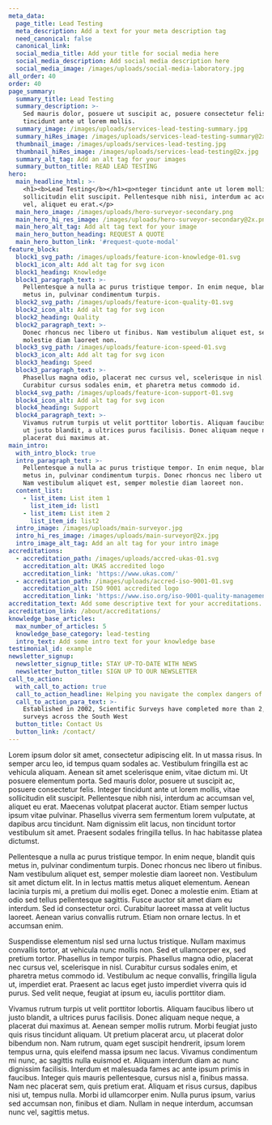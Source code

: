 ```yaml
---
meta_data:
  page_title: Lead Testing
  meta_description: Add a text for your meta description tag
  need_canonical: false
  canonical_link:
  social_media_title: Add your title for social media here
  social_media_description: Add social media description here
  social_media_image: /images/uploads/social-media-laboratory.jpg
all_order: 40
order: 40
page_summary:
  summary_title: Lead Testing
  summary_description: >-
    Sed mauris dolor, posuere ut suscipit ac, posuere consectetur felis. Integer
    tincidunt ante ut lorem mollis.
  summary_image: /images/uploads/services-lead-testing-summary.jpg
  summary_hiRes_image: /images/uploads/services-lead-testing-summary@2x.jpg
  thumbnail_image: /images/uploads/services-lead-testing.jpg
  thumbnail_hiRes_image: /images/uploads/services-lead-testing@2x.jpg
  summary_alt_tag: Add an alt tag for your images
  summary_button_title: READ LEAD TESTING
hero:
  main_headline_html: >-
    <h1><b>Lead Testing</b></h1><p>nteger tincidunt ante ut lorem mollis, vitae
    sollicitudin elit suscipit. Pellentesque nibh nisi, interdum ac accumsan
    vel, aliquet eu erat.</p>
  main_hero_image: /images/uploads/hero-surveyor-secondary.png
  main_hero_hi_res_image: /images/uploads/hero-surveyor-secondary@2x.png
  main_hero_alt_tag: Add alt tag text for your image
  main_hero_button_heading: REQUEST A QUOTE
  main_hero_button_link: '#request-quote-modal'
feature_block:
  block1_svg_path: /images/uploads/feature-icon-knowledge-01.svg
  block1_icon_alt: Add alt tag for svg icon
  block1_heading: Knowledge
  block1_paragraph_text: >-
    Pellentesque a nulla ac purus tristique tempor. In enim neque, blandit quis
    metus in, pulvinar condimentum turpis.
  block2_svg_path: /images/uploads/feature-icon-quality-01.svg
  block2_icon_alt: Add alt tag for svg icon
  block2_heading: Quality
  block2_paragraph_text: >-
    Donec rhoncus nec libero ut finibus. Nam vestibulum aliquet est, semper
    molestie diam laoreet non.
  block3_svg_path: /images/uploads/feature-icon-speed-01.svg
  block3_icon_alt: Add alt tag for svg icon
  block3_heading: Speed
  block3_paragraph_text: >-
    Phasellus magna odio, placerat nec cursus vel, scelerisque in nisl.
    Curabitur cursus sodales enim, et pharetra metus commodo id.
  block4_svg_path: /images/uploads/feature-icon-support-01.svg
  block4_icon_alt: Add alt tag for svg icon
  block4_heading: Support
  block4_paragraph_text: >-
    Vivamus rutrum turpis ut velit porttitor lobortis. Aliquam faucibus libero
    ut justo blandit, a ultrices purus facilisis. Donec aliquam neque neque, a
    placerat dui maximus at.
main_intro:
  with_intro_block: true
  intro_paragraph_text: >-
    Pellentesque a nulla ac purus tristique tempor. In enim neque, blandit quis
    metus in, pulvinar condimentum turpis. Donec rhoncus nec libero ut finibus.
    Nam vestibulum aliquet est, semper molestie diam laoreet non.
  content_list:
    - list_item: List item 1
      list_item_id: list1
    - list_item: List item 2
      list_item_id: list2
  intro_image: /images/uploads/main-surveyor.jpg
  intro_hi_res_image: /images/uploads/main-surveyor@2x.jpg
  intro_image_alt_tag: Add an alt tag for your intro image
accreditations:
  - accreditation_path: /images/uploads/accred-ukas-01.svg
    accreditation_alt: UKAS accredited logo
    accreditation_link: 'https://www.ukas.com/'
  - accreditation_path: /images/uploads/accred-iso-9001-01.svg
    accreditation_alt: ISO 9001 accredited logo
    accreditation_link: 'https://www.iso.org/iso-9001-quality-management.html'
accreditation_text: Add some descriptive text for your accreditations.
accreditation_link: /about/accreditations/
knowledge_base_articles:
  max_number_of_articles: 5
  knowledge_base_category: lead-testing
  intro_text: Add some intro text for your knowledge base
testimonial_id: example
newsletter_signup:
  newsletter_signup_title: STAY UP-TO-DATE WITH NEWS
  newsletter_button_title: SIGN UP TO OUR NEWSLETTER
call_to_action:
  with_call_to_action: true
  call_to_action_headline: Helping you navigate the complex dangers of...
  call_to_action_para_text: >-
    Established in 2002, Scientific Surveys have completed more than 2,500
    surveys across the South West
  button_title: Contact Us
  button_link: /contact/
---
```


Lorem ipsum dolor sit amet, consectetur adipiscing elit. In ut massa risus. In semper arcu leo, id tempus quam sodales ac. Vestibulum fringilla est ac vehicula aliquam. Aenean sit amet scelerisque enim, vitae dictum mi. Ut posuere elementum porta. Sed mauris dolor, posuere ut suscipit ac, posuere consectetur felis. Integer tincidunt ante ut lorem mollis, vitae sollicitudin elit suscipit. Pellentesque nibh nisi, interdum ac accumsan vel, aliquet eu erat. Maecenas volutpat placerat auctor. Etiam semper luctus ipsum vitae pulvinar. Phasellus viverra sem fermentum lorem vulputate, at dapibus arcu tincidunt. Nam dignissim elit lacus, non tincidunt tortor vestibulum sit amet. Praesent sodales fringilla tellus. In hac habitasse platea dictumst.

Pellentesque a nulla ac purus tristique tempor. In enim neque, blandit quis metus in, pulvinar condimentum turpis. Donec rhoncus nec libero ut finibus. Nam vestibulum aliquet est, semper molestie diam laoreet non. Vestibulum sit amet dictum elit. In in lectus mattis metus aliquet elementum. Aenean lacinia turpis mi, a pretium dui mollis eget. Donec a molestie enim. Etiam at odio sed tellus pellentesque sagittis. Fusce auctor sit amet diam eu interdum. Sed id consectetur orci. Curabitur laoreet massa at velit luctus laoreet. Aenean varius convallis rutrum. Etiam non ornare lectus. In et accumsan enim.

Suspendisse elementum nisl sed urna luctus tristique. Nullam maximus convallis tortor, at vehicula nunc mollis non. Sed et ullamcorper ex, sed pretium tortor. Phasellus in tempor turpis. Phasellus magna odio, placerat nec cursus vel, scelerisque in nisl. Curabitur cursus sodales enim, et pharetra metus commodo id. Vestibulum ac neque convallis, fringilla ligula ut, imperdiet erat. Praesent ac lacus eget justo imperdiet viverra quis id purus. Sed velit neque, feugiat at ipsum eu, iaculis porttitor diam.

Vivamus rutrum turpis ut velit porttitor lobortis. Aliquam faucibus libero ut justo blandit, a ultrices purus facilisis. Donec aliquam neque neque, a placerat dui maximus at. Aenean semper mollis rutrum. Morbi feugiat justo quis risus tincidunt aliquam. Ut pretium placerat arcu, ut placerat dolor bibendum non. Nam rutrum, quam eget suscipit hendrerit, ipsum lorem tempus urna, quis eleifend massa ipsum nec lacus. Vivamus condimentum mi nunc, ac sagittis nulla euismod et. Aliquam interdum diam ac nunc dignissim facilisis. Interdum et malesuada fames ac ante ipsum primis in faucibus. Integer quis mauris pellentesque, cursus nisl a, finibus massa. Nam nec placerat sem, quis pretium erat. Aliquam et risus cursus, dapibus nisi ut, tempus nulla. Morbi id ullamcorper enim. Nulla purus ipsum, varius sed accumsan non, finibus et diam. Nullam in neque interdum, accumsan nunc vel, sagittis metus.
